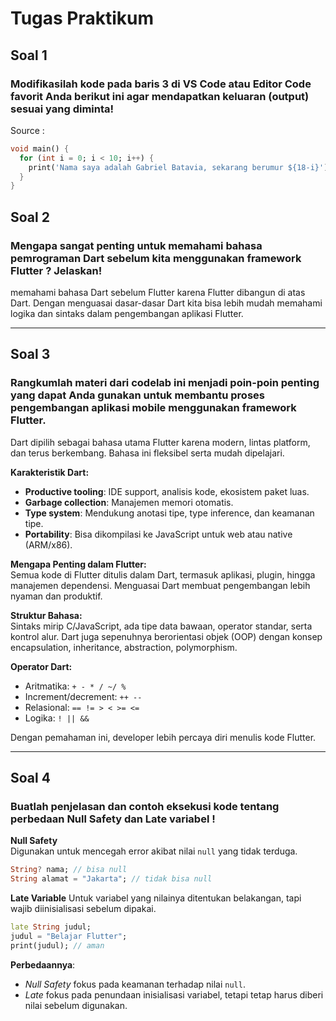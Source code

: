 # Tugas Praktikum

## Soal 1 
### Modifikasilah kode pada baris 3 di VS Code atau Editor Code favorit Anda berikut ini agar mendapatkan keluaran (output) sesuai yang diminta!

Source :


```dart
void main() {
  for (int i = 0; i < 10; i++) {
    print('Nama saya adalah Gabriel Batavia, sekarang berumur ${18-i}');
  }
}
```




## Soal 2
### Mengapa sangat penting untuk memahami bahasa pemrograman Dart sebelum kita menggunakan framework Flutter ? Jelaskan!

 memahami bahasa Dart sebelum Flutter karena Flutter dibangun di atas Dart. Dengan menguasai dasar-dasar Dart kita bisa lebih mudah memahami logika dan sintaks dalam pengembangan aplikasi Flutter.

---
## Soal 3 
### Rangkumlah materi dari codelab ini menjadi poin-poin penting yang dapat Anda gunakan untuk membantu proses pengembangan aplikasi mobile menggunakan framework Flutter.

Dart dipilih sebagai bahasa utama Flutter karena modern, lintas platform, dan terus berkembang. Bahasa ini fleksibel serta mudah dipelajari.

**Karakteristik Dart:**
- **Productive tooling**: IDE support, analisis kode, ekosistem paket luas.  
- **Garbage collection**: Manajemen memori otomatis.  
- **Type system**: Mendukung anotasi tipe, type inference, dan keamanan tipe.  
- **Portability**: Bisa dikompilasi ke JavaScript untuk web atau native (ARM/x86).  

**Mengapa Penting dalam Flutter:**  
Semua kode di Flutter ditulis dalam Dart, termasuk aplikasi, plugin, hingga manajemen dependensi. Menguasai Dart membuat pengembangan lebih nyaman dan produktif.

**Struktur Bahasa:**  
Sintaks mirip C/JavaScript, ada tipe data bawaan, operator standar, serta kontrol alur. Dart juga sepenuhnya berorientasi objek (OOP) dengan konsep encapsulation, inheritance, abstraction, polymorphism.

**Operator Dart:**  
- Aritmatika: `+ - * / ~/ %`  
- Increment/decrement: `++ --`  
- Relasional: `== != > < >= <=`  
- Logika: `! || &&`  

Dengan pemahaman ini, developer lebih percaya diri menulis kode Flutter.

---

## Soal 4

### Buatlah penjelasan dan contoh eksekusi kode tentang perbedaan Null Safety dan Late variabel !

**Null Safety**  
Digunakan untuk mencegah error akibat nilai `null` yang tidak terduga.  
```dart
String? nama; // bisa null
String alamat = "Jakarta"; // tidak bisa null
````

**Late Variable**
Untuk variabel yang nilainya ditentukan belakangan, tapi wajib diinisialisasi sebelum dipakai.

```dart
late String judul;
judul = "Belajar Flutter";
print(judul); // aman
```

**Perbedaannya**:

* *Null Safety* fokus pada keamanan terhadap nilai `null`.
* *Late* fokus pada penundaan inisialisasi variabel, tetapi tetap harus diberi nilai sebelum digunakan.

